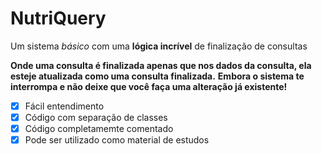 # NutriQuery
 Um sistema _básico_ com uma **lógica incrível** de finalização de consultas

 **Onde uma consulta é finalizada apenas que nos dados da consulta, ela esteje atualizada como uma consulta finalizada.**
 **Embora o sistema te interrompa e não deixe que você faça uma alteração já existente!** 

 - [x] Fácil entendimento
 - [x] Código com separação de classes
 - [x] Código completamemte comentado
 - [x] Pode ser utilizado como material de estudos
